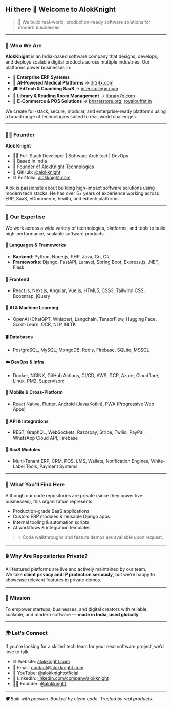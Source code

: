 ## Hi there 👋 Welcome to AlokKnight

> 🚀 We build real-world, production-ready software solutions for modern businesses.

---

### 🧠 Who We Are

**AlokKnight** is an India-based software company that designs, develops, and deploys scalable digital products across multiple industries. Our platforms power businesses in:

- 🏢 **Enterprise ERP Systems**
- 🏥 **AI-Powered Medical Platforms** → [dr24x.com](https://dr24x.com)
- 🎓 **EdTech & Coaching SaaS** → [inter-college.com](https://inter-college.com)
- 📖 **Library & Reading Room Management** → [library7x.com](https://library7x.com)
- 🛒 **E-Commerce & POS Solutions** → [bharatstore.org](https://bharatstore.org), [royalbuffet.in](https://royalbuffet.in)

We create full-stack, secure, modular, and enterprise-ready platforms using a broad range of technologies suited to real-world challenges.

---

### 👨‍💼 Founder

**Alok Knight**  
- 👨‍💻 Full-Stack Developer | Software Architect  | DevOps
- 📍 Based in India  
- 💼 Founder of [AlokKnight Technologies](https://alokknight.com)  
- 🔗 GitHub: [@alokknight](https://github.com/alokknight)  
- 🌐 Portfolio: [alokknight.com](https://alokknight.com)

Alok is passionate about building high-impact software solutions using modern tech stacks. He has over 5+ years of experience working across ERP, SaaS, eCommerce, health, and edtech platforms.

---

### 💼 Our Expertise

We work across a wide variety of technologies, platforms, and tools to build high-performance, scalable software products.

#### 🔧 Languages & Frameworks
- **Backend**: Python, Node.js, PHP, Java, Go, C#
- **Frameworks**: Django, FastAPI, Laravel, Spring Boot, Express.js, .NET, Flask

#### 🎨 Frontend
- React.js, Next.js, Angular, Vue.js, HTML5, CSS3, Tailwind CSS, Bootstrap, jQuery

#### 🧠 AI & Machine Learning
- OpenAI (ChatGPT, Whisper), Langchain, TensorFlow, Hugging Face, Scikit-Learn, OCR, NLP, NLTK

#### 🛢️ Databases
- PostgreSQL, MySQL, MongoDB, Redis, Firebase, SQLite, MSSQL

#### ☁️ DevOps & Infra
- Docker, NGINX, GitHub Actions, CI/CD, AWS, GCP, Azure, Cloudflare, Linux, PM2, Supervisord

#### 📱 Mobile & Cross-Platform
- React Native, Flutter, Android (Java/Kotlin), PWA (Progressive Web Apps)

#### 🧩 API & Integrations
- REST, GraphQL, WebSockets, Razorpay, Stripe, Twilio, PayPal, WhatsApp Cloud API, Firebase

#### 🧰 SaaS Modules
- Multi-Tenant ERP, CRM, POS, LMS, Wallets, Notification Engines, White-Label Tools, Payment Systems

---

### 🚀 What You'll Find Here

Although our code repositories are private (since they power live businesses), this organization represents:

- Production-grade SaaS applications
- Custom ERP modules & reusable Django apps
- Internal tooling & automation scripts
- AI workflows & integration templates

> 💡 Code walkthroughs and feature demos are available upon request.

---

### 🔒 Why Are Repositories Private?

All featured platforms are live and actively maintained by our team.  
We take **client privacy and IP protection seriously**, but we're happy to showcase relevant features in private demos.

---

### 🎯 Mission

To empower startups, businesses, and digital creators with reliable, scalable, and modern software — **made in India, used globally**.

---

### 🌍 Let's Connect

If you're looking for a skilled tech team for your next software project, we’d love to talk.

- 🌐 Website: [alokknight.com](https://alokknight.com)
- 📧 Email: contact@alokknight.com
- 🧠 YouTube: [@alokknightofficial](https://youtube.com/@alokknightofficial)
- 💼 LinkedIn: [linkedin.com/company/alokknight](https://linkedin.com/company/alokknight)
- 👨‍💻 Founder: [@alokknight](https://github.com/alokknight)

---

_🛡️ Built with passion. Backed by clean code. Trusted by real products._
